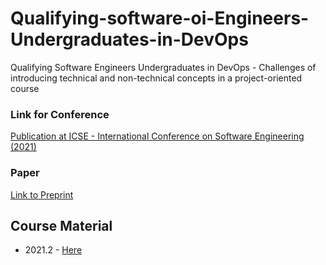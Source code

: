 
# Qualifying-software-oi-Engineers-Undergraduates-in-DevOps

Qualifying Software Engineers Undergraduates in DevOps - Challenges of introducing technical and non-technical concepts in a project-oriented course

### Link for Conference

[Publication at ICSE - International Conference on Software Engineering (2021)](https://conf.researchr.org/details/icse-2021/icse-2021-Software-Engineering-and-Education-Track/15/Qualifying-Software-Engineers-Undergraduates-in-DevOps-Challenges-of-introducing-te)

### Paper 
[Link to Preprint](https://arxiv.org/pdf/2102.06662.pdf) 



## Course Material

- 2021.2 - [Here](Turmas/2021-2.md)
